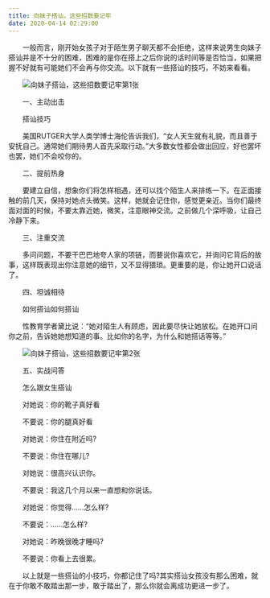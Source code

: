 ```yaml
---
title: 向妹子搭讪，这些招数要记牢
date: 2020-04-14 02:29:00
---
```




　　一般而言，刚开始女孩子对于陌生男子聊天都不会拒绝，这样来说男生向妹子搭讪并是不十分的困难，困难的是你在搭上之后你说的话时间等是否恰当，如果把握不好就有可能她们不会再与你交流。以下就有一些搭讪的技巧，不妨来看看。

　　![向妹子搭讪，这些招数要记牢第1张](/img/35aafa25a2347291143d01582052d36b.jpg)

　　一、主动出击

　　搭讪技巧

　　美国RUTGER大学人类学博士海伦告诉我们，“女人天生就有礼貌，而且善于安抚自己。通常她们期待男人首先采取行动。”大多数女性都会做出回应，好也罢坏也罢，她们不会咬你的。

　　二、提前热身

　　要建立自信，想象你们将怎样相遇，还可以找个陌生人来排练一下。在正面接触的前几天，保持对她点头微笑。这样，她就会记住你，感觉更亲近。当你们最终面对面的时候，不要太靠近她，微笑，注意眼神交流。之前做几个深呼吸，让自己冷静下来。

　　三、注重交流

　　多问问题，不要干巴巴地夸人家的项链，而要说你喜欢它，并询问它背后的故事，这样既表现出你注意她的细节，又不显得猥琐。更重要的是，你让她开口说话了。

　　四、坦诚相待

　　如何搭讪如何搭讪

　　性教育学者黛比说：“她对陌生人有顾虑，因此要尽快让她放松。在她开口问你之前，告诉她她想知道的事。比如你的名字，为什么和她搭话等等。”

　　![向妹子搭讪，这些招数要记牢第2张](/img/95768c05410810c593a1dd6b7c10f15e.jpg)

　　五、实战问答

　　怎么跟女生搭讪

　　对她说：你的靴子真好看

　　不要说：你的腿真好看

　　对她说：你住在附近吗?

　　不要说：你住在哪儿?

　　对她说：很高兴认识你。

　　不要说：我这几个月以来一直想和你说话。

　　对她说：你觉得……怎么样?

　　不要说：……怎么样?

　　对她说：昨晚很晚才睡吗?

　　不要说：你看上去很累。

　　以上就是一些搭讪的小技巧，你都记住了吗?其实搭讪女孩没有那么困难，就在于你敢不敢踏出那一步，敢于踏出了，那么你就会离成功更进一步了。